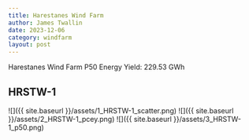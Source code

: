 ```yaml
---
title: Harestanes Wind Farm
author: James Twallin
date: 2023-12-06
category: windfarm
layout: post
---
```

Harestanes Wind Farm P50 Energy Yield: 229.53 GWh

HRSTW-1
-------------
![]({{ site.baseurl }}/assets/1_HRSTW-1_scatter.png)
![]({{ site.baseurl }}/assets/2_HRSTW-1_pcey.png)
![]({{ site.baseurl }}/assets/3_HRSTW-1_p50.png)

